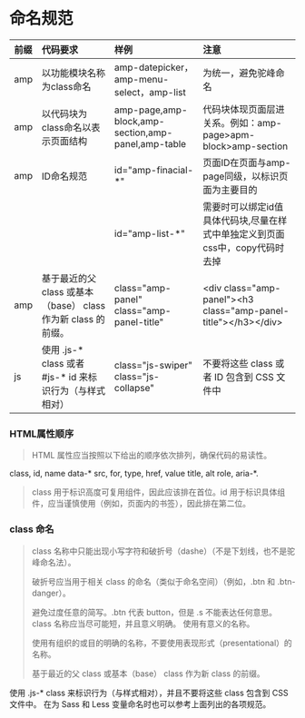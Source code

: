 # 命名规范

| 前缀 | 代码要求 | 样例 | 注意 |
| :--- | :--- | :--- | :--- |
| amp | 以功能模块名称为class命名 | amp-datepicker，amp-menu-select，amp-list | 为统一，避免驼峰命名 |
| amp | 以代码块为class命名以表示页面结构 | amp-page,amp-block,amp-section,amp-panel,amp-table | 代码块体现页面层进关系。例如：amp-page&gt;apm-block&gt;amp-section |
| amp | ID命名规范 | id="amp-finacial-\*"  | 页面ID在页面与amp-page同级，以标识页面为主要目的 |
|  |  | id="amp-list-\*" | 需要时可以绑定id值具体代码块,尽量在样式中单独定义到页面css中，copy代码时去掉 |
| amp | 基于最近的父 class 或基本（base） class 作为新 class 的前缀。 | class="amp-panel" class="amp-panel-title" | &lt;div class="amp-panel"&gt;&lt;h3 class="amp-panel-title"&gt;&lt;/h3&gt;&lt;/div&gt; |
| js | 使用 .js-\* class 或者 \#js-\* id 来标识行为（与样式相对） | class="js-swiper" class="js-collapse" | 不要将这些 class 或者 ID 包含到 CSS 文件中 |

### HTML属性顺序

> HTML 属性应当按照以下给出的顺序依次排列，确保代码的易读性。class,id, namedata-\*src, for, type, href, valuetitle, altrole, aria-\*.

> class 用于标识高度可复用组件，因此应该排在首位。id 用于标识具体组件，应当谨慎使用（例如，页面内的书签），因此排在第二位。

### **class 命名**

> class 名称中只能出现小写字符和破折号（dashe）（不是下划线，也不是驼峰命名法）。
>
> 破折号应当用于相关 class 的命名（类似于命名空间）（例如，.btn 和 .btn-danger）。
>
> 避免过度任意的简写。.btn 代表 button，但是 .s 不能表达任何意思。class 名称应当尽可能短，并且意义明确。使用有意义的名称。
>
> 使用有组织的或目的明确的名称，不要使用表现形式（presentational）的名称。
>
> 基于最近的父 class 或基本（base） class 作为新 class 的前缀。
>
> 使用 .js-\* class 来标识行为（与样式相对），并且不要将这些 class 包含到 CSS 文件中。在为 Sass 和 Less 变量命名时也可以参考上面列出的各项规范。

























